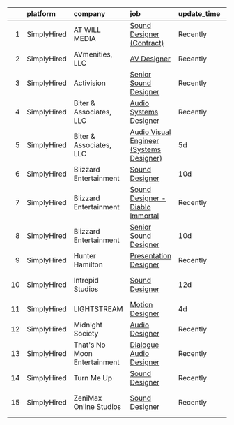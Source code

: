 

|    | platform    | company                      | job                                                                                                                                                 | update_time   | location        |
|---:|:------------|:-----------------------------|:----------------------------------------------------------------------------------------------------------------------------------------------------|:--------------|:----------------|
|  1 | SimplyHired | AT WILL MEDIA                | [Sound Designer (Contract)](https://www.simplyhired.com/job/A8J3OHbNiyMLbVFnIUfy0ozJJiTZfcE14SmK3bIR7bWPApEHFt1A1g?q=sound+designer)                | Recently      | Remote          |
|  2 | SimplyHired | AVmenities, LLC              | [AV Designer](https://www.simplyhired.com/job/bnrybS56-pqE-H12dIBqV3NFMhNBdh-TiHwtBbI7RUPV6YPeVjzO8w?q=sound+designer)                              | Recently      | Marshall, VA    |
|  3 | SimplyHired | Activision                   | [Senior Sound Designer](https://www.simplyhired.com/job/RiAdKDyRKn6xNiLfv66Fnp8k2WALRup2jfGCSo53mcAt6ILgXW08Bg?q=sound+designer)                    | Recently      | Playa Vista, CA |
|  4 | SimplyHired | Biter & Associates, LLC      | [Audio Systems Designer](https://www.simplyhired.com/job/DW3_6guGJaWYuMezQoCIBWF_D6vqqIrOcLP78x7tbHxtRlHZPBVcYg?q=sound+designer)                   | Recently      | Addison, TX     |
|  5 | SimplyHired | Biter & Associates, LLC      | [Audio Visual Engineer (Systems Designer)](https://www.simplyhired.com/job/RJKjJ7pOIM9uPNOfNMRtqOYnGRsHrpqfToFrEh9_szGO81Ks2eYouA?q=sound+designer) | 5d            | Addison, TX     |
|  6 | SimplyHired | Blizzard Entertainment       | [Sound Designer](https://www.simplyhired.com/job/c4qUcjeHlvOc1Z7up42w8ejYTZTWpm6hL2RAtCb_vc6SNQBYmZ6agw?q=sound+designer)                           | 10d           | Irvine, CA      |
|  7 | SimplyHired | Blizzard Entertainment       | [Sound Designer - Diablo Immortal](https://www.simplyhired.com/job/be44SuZxxfwebqNPsGkhf71yHynOZ_Q7VRJIkl51HzMzpl7Qx8Iqxg?q=sound+designer)         | Recently      | Irvine, CA      |
|  8 | SimplyHired | Blizzard Entertainment       | [Senior Sound Designer](https://www.simplyhired.com/job/6FG25y3c5_VaBsXJBMZE_p7f-IROy5msz5-r6IhY1tfzCaWMzsED7A?q=sound+designer)                    | 10d           | Irvine, CA      |
|  9 | SimplyHired | Hunter Hamilton              | [Presentation Designer](https://www.simplyhired.com/job/CLtnQdEmNros6F1jbp-2ugf2uQV_ujvN813QsBMVNOvarckigynFuQ?q=sound+designer)                    | Recently      | Phoenix, AZ     |
| 10 | SimplyHired | Intrepid Studios             | [Sound Designer](https://www.simplyhired.com/job/Rv3Kqxfs6BiN6oied2k8QODTylF26PpNVgyQOXjCHm16Z7fFqir44A?q=sound+designer)                           | 12d           | San Diego, CA   |
| 11 | SimplyHired | LIGHTSTREAM                  | [Motion Designer](https://www.simplyhired.com/job/fQLa--fbHaaXrMwBxomZSASSbaTKepxe-WM36wx3oqYC0T1lTU_wag?q=sound+designer)                          | 4d            | Lansdale, PA    |
| 12 | SimplyHired | Midnight Society             | [Audio Designer](https://www.simplyhired.com/job/nn502Lo13jLcSr2d4fnbt_i2K9Bf6y2BltTqfZgqk7LZooiHPAoyUA?q=sound+designer)                           | Recently      | Remote          |
| 13 | SimplyHired | That's No Moon Entertainment | [Dialogue Audio Designer](https://www.simplyhired.com/job/RpUE8I9p560_Zbq5qq8SVg4zXW4aZNs0R8UgoS5cD9Be77ruHGKGDw?q=sound+designer)                  | Recently      | Los Angeles, CA |
| 14 | SimplyHired | Turn Me Up                   | [Sound Designer](https://www.simplyhired.com/job/O4Pb-KyBGEiYvaOXwb3IuI1HyV_AUWqU80vVk7I1LtrsuI7WsmWqKA?q=sound+designer)                           | Recently      | Burbank, CA     |
| 15 | SimplyHired | ZeniMax Online Studios       | [Sound Designer](https://www.simplyhired.com/job/f9irH53AftSo5CFAcz4vrVeB0Dow8_vUkdNzrk1ktKdq7GI-stl2BQ?q=sound+designer)                           | Recently      | Hunt Valley, MD |